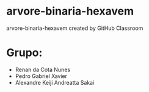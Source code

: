 # arvore-binaria-hexavem
arvore-binaria-hexavem created by GitHub Classroom

# Grupo: 
- Renan da Cota Nunes
- Pedro Gabriel Xavier
- Alexandre Keiji Andreatta Sakai
